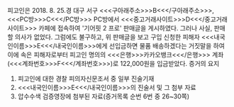 피고인은 2018. 8. 25.경 대구 서구 <<<구아래주소>>>B<<</구아래주소>>>, <<<PC방>>>C<<</PC방>>> PC방에서 <<<중고거래사이트>>>D<<</중고거래사이트>>> 카페에 접속하여 '기어핏 2 프로' 판매글을 게시하였다. 그러나 사실, 판매할 의사가 없었다. 그럼에도 불구하고, 위 판매글을 보고 구입 신청한 피해자 <<<내국인이름>>>E<<</내국인이름>>>에게 선입금하면 물품 배송하겠다는 거짓말을 하여 이에 속은 피해자로부터 피고인 명의의 <<<은행>>>카카오뱅크<<</은행>>> 계좌(<<<계좌번호>>>F<<</계좌번호>>>)로 122,000원을 입금받았다. 증거의 요지
1. 피고인에 대한 경찰 피의자신문조서 중 일부 진술기재
1. <<<내국인이름>>>E<<</내국인이름>>>의 진술서 및 그 첨부 자료
1. 압수수색 검증영장에 첨부된 자료(증거목록 순번 6번 중 26~30쪽)